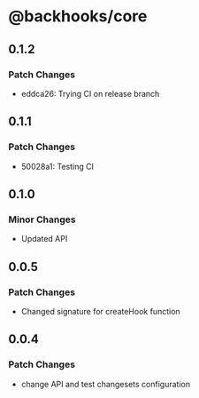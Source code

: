 # @backhooks/core

## 0.1.2

### Patch Changes

- eddca26: Trying CI on release branch

## 0.1.1

### Patch Changes

- 50028a1: Testing CI

## 0.1.0

### Minor Changes

- Updated API

## 0.0.5

### Patch Changes

- Changed signature for createHook function

## 0.0.4

### Patch Changes

- change API and test changesets configuration
